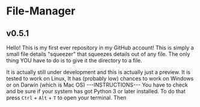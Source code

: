 # File-Manager
## v0.5.1
Hello!
This is my first ever repository in my GitHub account!
This is simply a small file details "squeezer" that squeezes details out of any file. The only thing YOU have to do is to give it the directory to a file.

It is actually still under development and this is actually just a preview.
It is tested to work on Linux, It has (probably low) chances to work on Windows or on Darwin (which is Mac OS)
---INSTRUCTIONS---
You have to check and be sure if your system 
has got Python 3 or later installed. To do
that press `Ctrl` + `Alt` + `T` to open your
terminal. Then 
